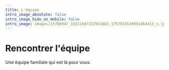 ```yaml
---
title: L'équipe
intro_image_absolute: false
intro_image_hide_on_mobile: false
intro_image: images/15780947_10211607212921683_1757933536951454413_n.jpg
---
```

# Rencontrer l'équipe

Une équipe familiale qui est là pour vous.

